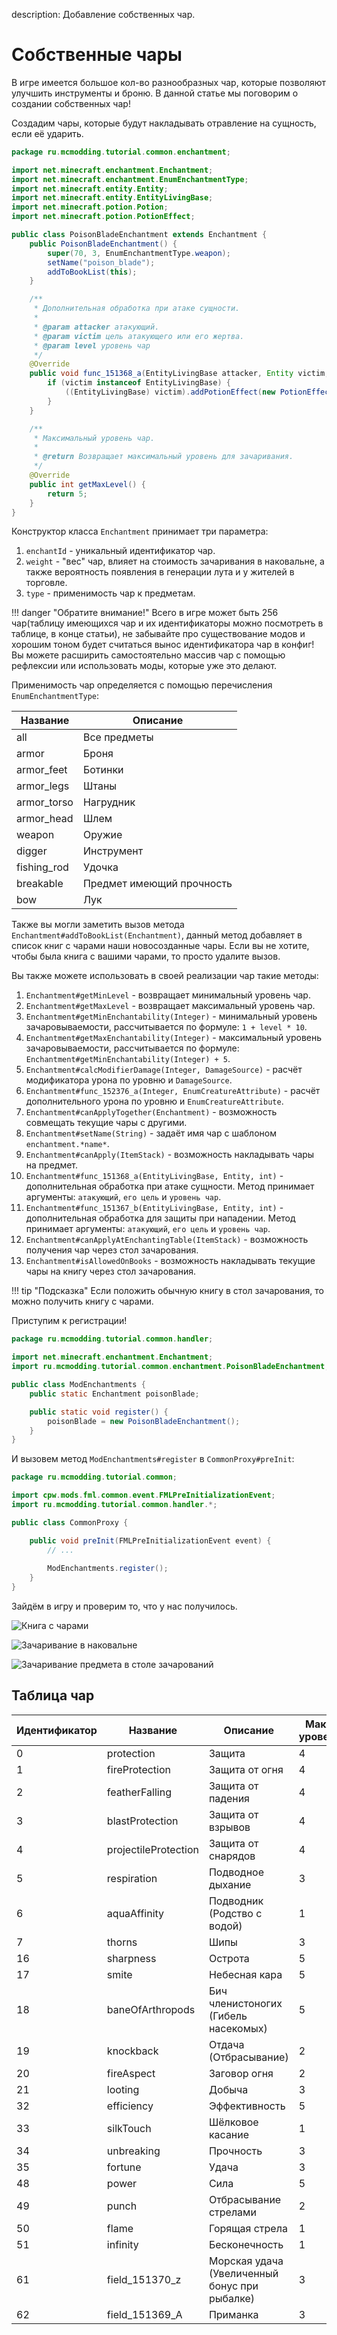 description: Добавление собственных чар.

# Собственные чары

В игре имеется большое кол-во разнообразных чар, которые позволяют улучшить инструменты и броню. В данной статье мы
поговорим о создании собственных чар!

Создадим чары, которые будут накладывать отравление на сущность, если её ударить.

```java title="PoisonBladeEnchantment.java"
package ru.mcmodding.tutorial.common.enchantment;

import net.minecraft.enchantment.Enchantment;
import net.minecraft.enchantment.EnumEnchantmentType;
import net.minecraft.entity.Entity;
import net.minecraft.entity.EntityLivingBase;
import net.minecraft.potion.Potion;
import net.minecraft.potion.PotionEffect;

public class PoisonBladeEnchantment extends Enchantment {
    public PoisonBladeEnchantment() {
        super(70, 3, EnumEnchantmentType.weapon);
        setName("poison_blade");
        addToBookList(this);
    }

    /**
     * Дополнительная обработка при атаке сущности.
     *
     * @param attacker атакующий.
     * @param victim цель атакующего или его жертва.
     * @param level уровень чар
     */
    @Override
    public void func_151368_a(EntityLivingBase attacker, Entity victim, int level) {
        if (victim instanceof EntityLivingBase) {
            ((EntityLivingBase) victim).addPotionEffect(new PotionEffect(Potion.poison.id, 200 * level));
        }
    }

    /**
     * Максимальный уровень чар.
     *
     * @return Возвращает максимальный уровень для зачаривания.
     */
    @Override
    public int getMaxLevel() {
        return 5;
    }
}
```

Конструктор класса `Enchantment` принимает три параметра:

1. `enchantId` - уникальный идентификатор чар.
2. `weight` - "вес" чар, влияет на стоимость зачаривания в наковальне, а также вероятность появления в генерации лута и у жителей в торговле.
3. `type` - применимость чар к предметам.

!!! danger "Обратите внимание!"
    Всего в игре может быть 256 чар(таблицу имеющихся чар и их идентификаторы можно посмотреть в таблице, в конце статьи),
    не забывайте про существование модов и хорошим тоном будет считаться вынос идентификатора чар в конфиг! Вы можете
    расширить самостоятельно массив чар с помощью рефлексии или использовать моды, которые уже это делают.

Применимость чар определяется с помощью перечисления `EnumEnchantmentType`:

| Название    | Описание                  |
|-------------|---------------------------|
| all         | Все предметы              |
| armor       | Броня                     |
| armor_feet  | Ботинки                   |
| armor_legs  | Штаны                     |
| armor_torso | Нагрудник                 |
| armor_head  | Шлем                      |
| weapon      | Оружие                    |
| digger      | Инструмент                |
| fishing_rod | Удочка                    |
| breakable   | Предмет имеющий прочность |
| bow         | Лук                       |

Также вы могли заметить вызов метода `Enchantment#addToBookList(Enchantment)`, данный метод добавляет в список книг с чарами
наши новосозданные чары. Если вы не хотите, чтобы была книга с вашими чарами, то просто удалите вызов.

Вы также можете использовать в своей реализации чар такие методы:

1. `Enchantment#getMinLevel` - возвращает минимальный уровень чар.
2. `Enchantment#getMaxLevel` - возвращает максимальный уровень чар.
3. `Enchantment#getMinEnchantability(Integer)` - минимальный уровень зачаровываемости, рассчитывается по формуле: `1 + level * 10`.
4. `Enchantment#getMaxEnchantability(Integer)` - максимальный уровень зачаровываемости, рассчитывается по формуле: `Enchantment#getMinEnchantability(Integer) + 5`.
5. `Enchantment#calcModifierDamage(Integer, DamageSource)` - расчёт модификатора урона по уровню и `DamageSource`.
6. `Enchantment#func_152376_a(Integer, EnumCreatureAttribute)` - расчёт дополнительного урона по уровню и `EnumCreatureAttribute`.
7. `Enchantment#canApplyTogether(Enchantment)` - возможность совмещать текущие чары с другими.
8. `Enchantment#setName(String)` - задаёт имя чар с шаблоном `enchantment.*name*`.
9. `Enchantment#canApply(ItemStack)` - возможность накладывать чары на предмет.
10. `Enchantment#func_151368_a(EntityLivingBase, Entity, int)` - дополнительная обработка при атаке сущности. Метод принимает аргументы: `атакующий`, `его цель` и `уровень чар`.
11. `Enchantment#func_151367_b(EntityLivingBase, Entity, int)` - дополнительная обработка для защиты при нападении. Метод принимает аргументы: `атакующий`, `его цель` и `уровень чар`.
12. `Enchantment#canApplyAtEnchantingTable(ItemStack)` - возможность получения чар через стол зачарования.
13. `Enchantment#isAllowedOnBooks` - возможность накладывать текущие чары на книгу через стол зачарования.

!!! tip "Подсказка"
    Если положить обычную книгу в стол зачарования, то можно получить книгу с чарами.

Приступим к регистрации!

```java title="ModEnchantments.java"
package ru.mcmodding.tutorial.common.handler;

import net.minecraft.enchantment.Enchantment;
import ru.mcmodding.tutorial.common.enchantment.PoisonBladeEnchantment;

public class ModEnchantments {
    public static Enchantment poisonBlade;

    public static void register() {
        poisonBlade = new PoisonBladeEnchantment();
    }
}
```

И вызовем метод `ModEnchantments#register` в `CommonProxy#preInit`:

```java hl_lines="11"
package ru.mcmodding.tutorial.common;

import cpw.mods.fml.common.event.FMLPreInitializationEvent;
import ru.mcmodding.tutorial.common.handler.*;

public class CommonProxy {

    public void preInit(FMLPreInitializationEvent event) {
        // ...
        
        ModEnchantments.register();
    }
}
```

Зайдём в игру и проверим то, что у нас получилось.

![Книга с чарами](images/enchant/poison_blade_book.png)

![Зачаривание в наковальне](images/enchant/poison_blade_in_anvil.png)

![Зачаривание предмета в столе зачарований](images/enchant/poison_blade_in_ench_table.png)

## Таблица чар

| Идентификатор | Название             | Описание                                      | Макс. уровень |
|---------------|----------------------|-----------------------------------------------|---------------|
| 0             | protection           | Защита                                        | 4             |
| 1             | fireProtection       | Защита от огня                                | 4             |
| 2             | featherFalling       | Защита от падения                             | 4             |
| 3             | blastProtection      | Защита от взрывов                             | 4             |
| 4             | projectileProtection | Защита от снарядов                            | 4             |
| 5             | respiration          | Подводное дыхание                             | 3             |
| 6             | aquaAffinity         | Подводник (Родство с водой)                   | 1             |
| 7             | thorns               | Шипы                                          | 3             |
| 16            | sharpness            | Острота                                       | 5             |
| 17            | smite                | Небесная кара                                 | 5             |
| 18            | baneOfArthropods     | Бич членистоногих (Гибель насекомых)          | 5             |
| 19            | knockback            | Отдача (Отбрасывание)                         | 2             |
| 20            | fireAspect           | Заговор огня                                  | 2             |
| 21            | looting              | Добыча                                        | 3             |
| 32            | efficiency           | Эффективность                                 | 5             |
| 33            | silkTouch            | Шёлковое касание                              | 1             |
| 34            | unbreaking           | Прочность                                     | 3             |
| 35            | fortune              | Удача                                         | 3             |
| 48            | power                | Сила                                          | 5             |
| 49            | punch                | Отбрасывание стрелами                         | 2             |
| 50            | flame                | Горящая стрела                                | 1             |
| 51            | infinity             | Бесконечность                                 | 1             |
| 61            | field_151370_z       | Морская удача (Увеличенный бонус при рыбалке) | 3             |
| 62            | field_151369_A       | Приманка                                      | 3             |
